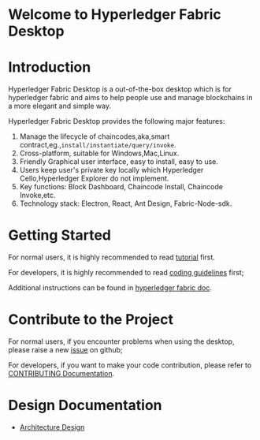 # Welcome to Hyperledger Fabric Desktop

# Introduction

Hyperledger Fabric Desktop is a out-of-the-box desktop which is for hyperledger fabric and aims to help people use
and manage blockchains in a more elegant and simple way.

Hyperledger Fabric Desktop provides the following major features:
1. Manage the lifecycle of chaincodes,aka,smart contract,eg.,`install/instantiate/query/invoke`.
2. Cross-platform, suitable for Windows,Mac,Linux.
3. Friendly Graphical user interface, easy to install, easy to use.
4. Users keep user's private key locally which Hyperledger Cello,Hyperledger Explorer do not implement.
5. Key functions: Block Dashboard, Chaincode Install, Chaincode Invoke,etc.
6. Technology stack: Electron, React, Ant Design, Fabric-Node-sdk.

# Getting Started

For normal users, it is highly recommended to read [tutorial](../doc-Zn/tutorial-En.md) first.

For developers, it is highly recommended to read [coding guidelines](../doc-En/coding-guidelines-En.md) first;

Additional instructions can be found in [hyperledger fabric doc](https://hyperledger-fabric.readthedocs.io/en/release-1.3/tutorials.html).

# Contribute to the Project

For normal users, if you encounter problems when using the desktop, please raise a new [issue](https://github.com/blockchain-desktop/hyperledger-fabric-desktop/issues) on github;

For developers, if you want to make your code contribution, please refer to [CONTRIBUTING  Documentation](../doc-En/CONTRIBUTING-En.md).

# Design Documentation

- [Architecture Design](../doc-En/architect-En.md)


